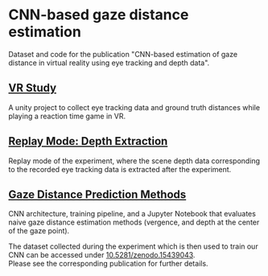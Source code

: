 # CNN-based gaze distance estimation
Dataset and code for the publication "CNN-based estimation of gaze distance in virtual reality using eye tracking and depth data".  

## [VR Study](/Study)
A unity project to collect eye tracking data and ground truth distances while playing a reaction time game in VR.  

## [Replay Mode: Depth Extraction](/StudyDepthExtraction)
Replay mode of the experiment, where the scene depth data corresponding to the recorded eye tracking data is extracted after the experiment.  

## [Gaze Distance Prediction Methods](/GazeDistancePrediction)
CNN architecture, training pipeline, and a Jupyter Notebook that evaluates naive gaze distance estimation methods (vergence, and depth at the center of the gaze point).  

The dataset collected during the experiment which is then used to train our CNN can be accessed under [10.5281/zenodo.15439043](https://zenodo.org/records/15439043).  
Please see the corresponding publication for further details.
